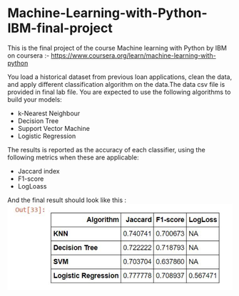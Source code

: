 # Machine-Learning-with-Python-IBM-final-project
This is the final project of the course Machine learning with Python by IBM on coursera :- https://www.coursera.org/learn/machine-learning-with-python

You load a historical dataset from previous loan applications, clean the data, and apply different classification algorithm on the data.The data csv file is provided in final lab file.
You are expected to use the following algorithms to build your models:

* k-Nearest Neighbour
* Decision Tree
* Support Vector Machine
* Logistic Regression

The results is reported as the accuracy of each classifier, using the following metrics when these are applicable:

* Jaccard index
* F1-score
* LogLoass

And the final result should look like this : 
![FINAL RESULT](RESULT.jpg)
